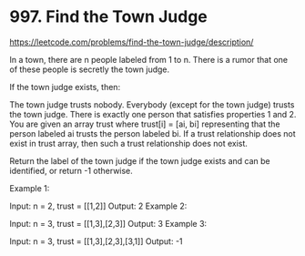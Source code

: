 # 997. Find the Town Judge

<https://leetcode.com/problems/find-the-town-judge/description/>

In a town, there are n people labeled from 1 to n. There is a rumor that one of these people is secretly the town judge.

If the town judge exists, then:

The town judge trusts nobody.
Everybody (except for the town judge) trusts the town judge.
There is exactly one person that satisfies properties 1 and 2.
You are given an array trust where trust[i] = [ai, bi] representing that the person labeled ai trusts the person labeled bi. If a trust relationship does not exist in trust array, then such a trust relationship does not exist.

Return the label of the town judge if the town judge exists and can be identified, or return -1 otherwise.

 

Example 1:

Input: n = 2, trust = [[1,2]]
Output: 2
Example 2:

Input: n = 3, trust = [[1,3],[2,3]]
Output: 3
Example 3:

Input: n = 3, trust = [[1,3],[2,3],[3,1]]
Output: -1